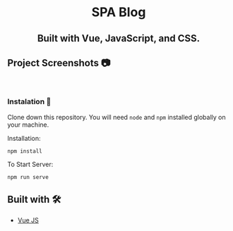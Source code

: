 <h1 align="center">SPA Blog</h1>
<h2 align="center">Built with Vue, JavaScript, and CSS.</h2>

## Project Screenshots 📷

<p align="center">
<img src="">
<img src="">
<img src="">
<img src="">
</p>

### Instalation 🔧

Clone down this repository. You will need `node` and `npm` installed globally on your machine.  

Installation:

`npm install`

To Start Server:

`npm run serve`

## Built with 🛠️

* [Vue JS](https://vuejs.org/)
